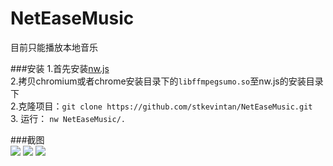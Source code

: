 # NetEaseMusic
目前只能播放本地音乐

###安装
1.首先安装[nw.js](https://github.com/nwjs/nw.js)  
2.拷贝chromium或者chrome安装目录下的`libffmpegsumo.so`至nw.js的安装目录下  
2.克隆项目：`git clone https://github.com/stkevintan/NetEaseMusic.git`    
3. 运行： `nw NetEaseMusic/.`  

###截图  
<img src="http://7xiyak.com1.z0.glb.clouddn.com/s1.png" />
<img src="http://7xiyak.com1.z0.glb.clouddn.com/s2.png" />
<img src="http://7xiyak.com1.z0.glb.clouddn.com/s3.png" />
